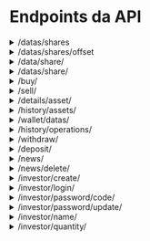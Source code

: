 # Endpoints da API 

<details>
  <summary>/datas/shares</summary>

  ## Método do tipo GET que retorna a útima inserção ao banco de dados de todas as ações. Em resumo, retorna o dado mais atual de cada ação.
 
  ### Exemplo de retorno:
  ```json
[
  {
    "Id": 99,
    "NameShare": "ABEV3.SA",
    "DateShare": "2024-11-30",
    "OpenShare": 13.09,
    "HighShare": 13.12,
    "LowShare": 12.84,
    "CloseShare": 12.88,
    "VolumeShare": 31193700
  },
  {
    "Id": 92,
    "NameShare": "BBAS3.SA",
    "DateShare": "2024-11-30",
    "OpenShare": 26.28,
    "HighShare": 26.46,
    "LowShare": 26.17,
    "CloseShare": 26.33,
    "VolumeShare": 12175400
  }
]
  ```
</details>

<details>
  <summary>/datas/shares/offset</summary>

  ## Método do tipo GET que retorna os dados das ações de forma páginada, retornando 10 registro por vez. Para páginação é preciso passar na url um valor inteiro maior que 0 incrementado de 1 em 1, a cada soma de 1 que ocorre no parametro de páginação mais 10 registros são retornados até que não haja mais registros(ações).




  ### Exemplo de chamada

  ```bash
http://localhost:8080/datas/shares/offset?offset=1
  ```
 
  ### Exemplo de retorno:
  ```json
[
  {
    "Id": 99,
    "NameShare": "ABEV3.SA",
    "DateShare": "2024-11-30",
    "OpenShare": 13.09,
    "HighShare": 13.12,
    "LowShare": 12.84,
    "CloseShare": 12.88,
    "VolumeShare": 31193700
  },
  {
    "Id": 92,
    "NameShare": "BBAS3.SA",
    "DateShare": "2024-11-30",
    "OpenShare": 26.28,
    "HighShare": 26.46,
    "LowShare": 26.17,
    "CloseShare": 26.33,
    "VolumeShare": 12175400
  }
]
  ```
</details>


<details>
  <summary>/data/share/</summary>

  ## Método do tipo GET que retorna os dados de uma ação específica, somente o útimo registro e não um histórico
   ### Exemplo de chamada

  ```bash
http://localhost:8080/data/share/offset?shareName=PETR4.SA
  ```
  ### Exemplo de retorno:
  ```json
{
  "Id": 91,
  "NameShare": "PETR4.SA",
  "DateShare": "2024-11-30",
  "OpenShare": 37.6,
  "HighShare": 37.65,
  "LowShare": 37.32,
  "CloseShare": 37.62,
  "VolumeShare": 16343000
}
  ```
</details>

<details>
  <summary>/datas/share/</summary>

  ## Método do tipo GET que retorna todos os dados de uma ação específica, um histórico da ação escolhida

  ```bash
http://localhost:8080/datas/share?shareName=PETR4.SA
  ```
  ### Exemplo de retorno:
  ```json
[
  {
    "Id": 71,
    "NameShare": "PETR4.SA",
    "DateShare": "2024-10-12",
    "OpenShare": 37.6,
    "HighShare": 37.65,
    "LowShare": 37.32,
    "CloseShare": 37.62,
    "VolumeShare": 16343000
  },
  {
    "Id": 101,
    "NameShare": "PETR4.SA",
    "DateShare": "2024-11-14",
    "OpenShare": 38,
    "HighShare": 38.4,
    "LowShare": 37.8,
    "CloseShare": 38.2,
    "VolumeShare": 16500000
  },
  {
    "Id": 102,
    "NameShare": "PETR4.SA",
    "DateShare": "2024-11-15",
    "OpenShare": 38.3,
    "HighShare": 38.6,
    "LowShare": 38,
    "CloseShare": 38.5,
    "VolumeShare": 16850000
  }
]
  ```
</details>

<details>
  <summary>/buy/</summary>

  ## Método do tipo POST para realizar a compra de um ativo

  ```bash
http://localhost:8080/buy/
  ```
  ### Corpo da requisição esperado:
  ```json
{
    "AssetName":"CHZ",
    "AssetCode":"CHZ-BRL",
    "AssetType":"CRYPTO",
    "AssetAmount":10,
    "OperationType":"BUY",
    "CodeInvestor":"12345"
    
  }
  ```

  ## Se tudo ocorrer bem o código 200 é retornado com uma mensagem de sucesso, caso contrário, um código específico e uma mensagem de erro é retornado .
</details>

</details>

<details>
  <summary>/sell/</summary>

  ## Método do tipo POST para realizar a venda de um ativo

  ```bash
http://localhost:8080/sell/
  ```
  ### Corpo da requisição esperado:
  ```json
{
    "AssetName":"CHZ",
    "AssetCode":"CHZ-BRL",
    "AssetType":"CRYPTO",
    "AssetAmount":10,
    "OperationType":"SELL",
    "CodeInvestor":"12345"
    
  }
  ```

  ## Se tudo ocorrer bem o código 200 é retornado com uma mensagem de sucesso, caso contrário, um código específico e uma mensagem de erro é retornado .



  
</details>
<details>
<summary>/details/asset/</summary>

  ## Método do tipo GET que retorna a lista de ativos disponíveis de cada tipo.

  ```bash
  /details/asset/?type=SHARE
  ```
 ### O campo type pode receber 3 tipos, sendo eles: COIN ou CRYPTO ou SHARE
  ### Exemplo de retorno:
  ```json
[
  {
    "id": 31,
    "name": "AMBEV S/A ON (ABEV3.SA)",
    "acronym": "ABEV3.SA",
    "urlImage": "https://investidor10.com.br/storage/companies/66b65af53af6c.jpg",
    "typeAsset": "SHARE"
  },
  {
    "id": 32,
    "name": "Banco do Brasil (BBAS3.SA)",
    "acronym": "BBAS3.SA",
    "urlImage": "https://investidor10.com.br/storage/companies/66b65b3de91ca.jpg",
    "typeAsset": "SHARE"
  },
  {
    "id": 33,
    "name": "Cemig (CMIG4.SA)",
    "acronym": "CMIG4.SA",
    "urlImage": "https://investidor10.com.br/storage/companies/5ea0b6985411c.jpeg",
    "typeAsset": "SHARE"
  }
]
  ```
</details>


<details>
<summary>/history/assets/</summary>

  ## Método do tipo POST que retorna o histórico de compra e venda de ativos.

  ```bash
  /history/assets/
  ```
 ### O endpoint espera receber um json no body da requisição, o body possui a seguinte estrutura:
```json
  {
      "OffSet": 0     
  } 

```
 ### Obs: é necessário passar o token JWT do usuário para o Bearer 
- offset: páginação do histórico, a cada incremento de 1 no offset é retornado 10 dados

  ### Exemplo de retorno:
```json
[
  {
    "AssetName": "BITCOIN",
    "AssetType": "CRYPTOMOEDA",
    "AssetQuantity": 0.0003,
    "AssetValue": 320.89,
    "OperationType": "BUY",
    "OperationDate": "2024-10-27"
  },
  {
    "AssetName": "BBAS3.SA",
    "AssetType": "AÇÃO",
    "AssetQuantity": 2,
    "AssetValue": 14.78,
    "OperationType": "BUY",
    "OperationDate": "2024-10-26"
  },
]
  ```
</details>

<details>
<summary>/wallet/datas/</summary>

  ## Método do tipo POST que retorna quais ativos/quantidade o usuário possui em carteira e o seu respectivo saldo atual.

  ```bash
  /wallet/datas/
  ```

### Obs: é necessário passar o token JWT do usuário para o Bearer 

- tokenInvestor: token jwt do usuário

  ### Exemplo de retorno:
```json
{
  "InvestorBalance": 855.4034,
  "Assets": [
    {
      "AssetName": "SEK-BRL",
      "AssetType": "COIN",
      "AssetQuantity": 12
    },
    {
      "AssetName": "LINK-BRL",
      "AssetType": "CRYPTO",
      "AssetQuantity": 1
    }
  ]
}
  ```
</details>


<details>

<summary>/history/operations/</summary>

  ## Método do tipo POST que retorna o histórico de depósito e saque.

  ```bash
  /history/operations/
  ```
 ### O endpoint espera receber um json no body da requisição, o body possui a seguinte estrutura:
```json
{
  "offset":   0
}

```

### Obs: é necessário passar o token JWT do usuário para o Bearer 

- offset: páginação do histórico, a cada incremento de 1 no offset é retornado 10 dados

  ### Exemplo de retorno:
```json
[
  {
    "OperationType": "WITHDRAW",
    "OperationValue": 150,
    "DperationDate": "2024-12-22"
  },
  {
    "OperationType": "DEPOSIT",
    "OperationValue": 50,
    "DperationDate": "2024-12-22"
  },
  {
    "OperationType": "DEPOSIT",
    "OperationValue": 50,
    "DperationDate": "2024-12-22"
  }
]
  ```
</details>

<details>

<summary>/withdraw/</summary>

  ## Método do tipo POST que realiza um saque em carteira do usuário.

  ```bash
  /withdraw/
  ```
 ### O endpoint espera receber um json no body da requisição, o body possui a seguinte estrutura:
```json
{
  "value":   50
}

```

### Obs: é necessário passar o token JWT do usuário para o Bearer 

- value: valor para realizar o saque, deve ser maior que 0

  ### Exemplo de retorno:
```json
{
  "code": 200,
  "message": "operação realizada com sucesso"
}
  ```
</details>


<details>

<summary>/deposit/</summary>

  ## Método do tipo POST que realiza um depósito em carteira do usuário.

  ```bash
  /withdraw/
  ```
 ### O endpoint espera receber um json no body da requisição, o body possui a seguinte estrutura:
```json
{
  "value":   50
}

```

- value: valor para realizar o saque, deve ser maior que 0

### Obs: é necessário passar o token JWT do usuário para o Bearer 

  ### Exemplo de retorno:
```json
{
  "code": 200,
  "message": "operação realizada com sucesso"
}
  ```
</details>


<details>

<summary>/news/</summary>

  ## Método do tipo GET que busca notícias de forma paginada.

  ```bash
  /news/?offset=N
  ```
- offset: valor para paginação, começa em 0 e retorna até 12 notícias a cada incremento de 1

  ### Exemplo de retorno:
```json
[
  {
    "Id": 2,
    "News": "{\"SHARE\": {\"description\": \"Onde investir em 2024: confira as melhores ações segundo o BB Investimentos  InvesTalk\", \"url\": \"https://news.google.com/rss/articles/CBMigAFBVV95cUxNMDZzQXEySGV4M3RmOTExMGIzb0tuUm5sLVQ4bnIyNnE1V0t6S1NadkRtZm5KOUoxUDlRVE5GN0FZVmo2UnpmdE9QQWZDTEJXdGtYQXUzWWl4bFNLSTlYU1pVUi1FQURqM1NwZ3NvWXo4c3k0UVZXQUtfS2ZmeGEtXw?oc=5&hl=en-US&gl=US&ceid=US:en\"}}",
    "DateNews": "18-12-2024"
  },
  {
    "Id": 3,
    "News": "{\"COIN\": {\"description\": \"Dólar hoje: por que real é moeda que mais se desvalorizou e como será em 2025  BBC News Brasil\", \"url\": \"https://news.google.com/rss/articles/CBMiYkFVX3lxTE9iRThhVGFFSXh0YTJEZWRRUFlPU0ppSTFQRm1WRU5DMzZkRW5CM093YjVUekozMDNMOS15QW9Pb2FOWDZ0eDkzYTBwTlJqYjU0clFBV0dEcnp2RFBmcWd0a1Z30gFnQVVfeXFMTlJBQkFDNFA3OTI3cEdKTmR5X0daTzhDWlg5aF9pUGZsUTVIWi1XZFhtUDJBLWVQWnp4SHg1cGpwcjNLMUNsMlRNWF92SldTZ2R2TmRSMkJwYjYxMEVaZ0x0RmlUZC1uYw?oc=5&hl=en-US&gl=US&ceid=US:en\"}}",
    "DateNews": "18-12-2024"
  },
]
  ```
</details>

<details>

<summary>/news/delete/</summary>

  ## Método do tipo DELETE que deleta uma noticia de id específico.

  ```bash
  /news/delete/
  ```
 ### O endpoint espera receber um json no body da requisição, o body possui a seguinte estrutura:
```json
   {
    "IdNews":-1
  }
```
- IdNews: Id da noticia a ser excluída 
### Obs: é necessário passar o token JWT do usuário para o Bearer 
  ### Exemplo de retorno:
```json
{
  "code": 200,
  "message": "Noticia deletada com sucesso"
}
  ```
</details>

<details>
  <summary>/investor/create/</summary>

  ## Método do tipo POST que cria um investidor.
  ### O endpoint espera receber um json no body da requisição, o body possui a seguinte estrutura:
```json
   {
    "name":"teste",
    "email":"testeEmail@gmail.com",
    "password":"teste"
  }
```
  ### Exemplo de retorno:
  ```json
{
  "code": 200,
  "message": "Investidor criado com sucesso"
}
  ```
</details>

<details>
  <summary>/investor/login/</summary>

  ## Método do tipo POST que realiza o login de um investidor e retorna um token JWT.
  ### O endpoint espera receber um json no body da requisição, o body possui a seguinte estrutura:
```json
   {
    "email":"testeEmail@gmail.com",
    "password":"teste"
  }
```
  ### Exemplo de retorno:
  ```json
{
  "token": "eyJhbGciOiJIUzI1NiIsInR5cCI6IkpXVCJ9.eyJ1c2VyRW1haWwiOiJ0ZXN0ZUVtYWlsQGdtYWlsLmNvbSIsImV4cCI6MTczNTQxNjEzNiwiaWF0IjoxNzM1MzI5NzM2fQ.U0QoOrYEz3Lh_0IQ2zXSPaiowbiuj3lhTtsvIJeJkoU"
}
  ```
</details>

<details>
  <summary>/investor/password/code/</summary>

  ## Método do tipo POST que envia um código para o email do investidor. enpoint pensado para validação de conta e alteração de senha.
  ### O endpoint espera receber um json no body da requisição, o body possui a seguinte estrutura:
```json
   {
    "email":"testeEmail@gmail.com"
  }
```
  ### Exemplo de retorno:
  ```json
{
  "code": 200,
  "message": "Código enviado com sucesso"
}
  ```
</details>

</details>

<details>
  <summary>/investor/password/update/</summary>

  ## Método do tipo POST que altera a senha de um investidor, se baseando na validação do código enviado ao email.
  ### O endpoint espera receber um json no body da requisição, o body possui a seguinte estrutura:
```json
   {
    "email":"testeEmail@gmail.com",
    "code":"teste",
    "newPassword":"novasenha"
  }

```
  - code: código enviado ao email atraves do endpoint /investor/password/code/
  - newPassword: nova senha do investidor

  ### Exemplo de retorno:
  ```json
  {
    "code": 200,
    "message": "Sucesso!"
  }
  ```
</details>

<details>

  <summary>/investor/name/</summary>

  ## Método do tipo GET que retorna o nome e o saldo de um investidor baseado no token JWT.

### Obs: é necessário passar o token JWT do usuário para o Bearer 
  ### Exemplo de retorno:
```json
{
  "name": "marcos",
  "balance": "449.4656999999999"
}
  ```
</details>

<details>

  <summary>/investor/quantity/</summary>

  ## Método do tipo GET que retorna a quantidade de um determinado ativo em carteira.
  ## Como o método deve ser chamado
  ```bash
    /investor/quantity/?nameAsset=nome_ativo
  ```

### Obs: é necessário passar o token JWT do usuário para o Bearer 
  ### Exemplo de retorno:
```json
{
  "quantity": 100
}
  ```
</details>
